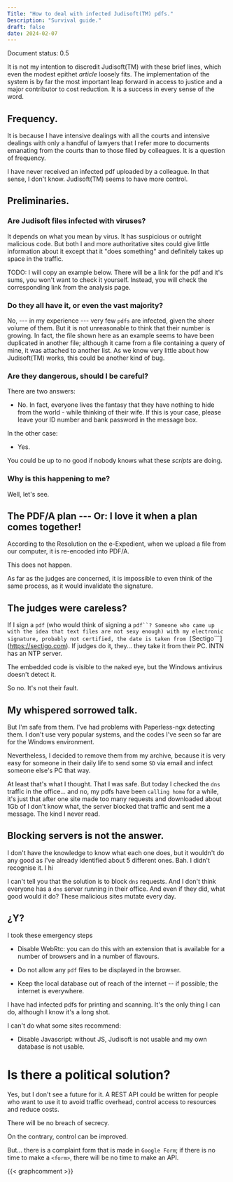 ```yaml
---
Title: "How to deal with infected Judisoft(TM) pdfs."
Description: "Survival guide."
draft: false
date: 2024-02-07
---
```


Document status: 0.5

It is not my intention to discredit Judisoft(TM) with these brief lines, which even the modest epithet _article_ loosely fits. The implementation of the system is by far the most important leap forward in access to justice and a major contributor to cost reduction. It is a success in every sense of the word.

## Frequency.

It is because I have intensive dealings with all the courts and intensive dealings with only a handful of lawyers that I refer more to documents emanating from the courts than to those filed by colleagues.  It is a question of frequency.

I have never received an infected pdf uploaded by a colleague. In that sense, I don't know. Judisoft(TM) seems to have more control.

## Preliminaries.

### Are Judisoft files infected with viruses?

It depends on what you mean by virus. It has suspicious or outright malicious code. But both I and more authoritative sites could give little information about it except that it "does something" and definitely takes up space in the traffic.

TODO: I will copy an example below. There will be a link for the pdf and it's sums, you won't want to check it yourself. Instead, you will check the corresponding link from the analysis page.

### Do they all have it, or even the vast majority?

No, --- in my experience --- very few ```pdfs``` are infected, given the sheer volume of them. But it is not unreasonable to think that their number is growing. In fact, the file shown here as an example seems to have been duplicated in another file; although it came from a file containing a query of mine, it was attached to another list. As we know very little about how Judisoft(TM) works, this could be another kind of bug.

### Are they dangerous, should I be careful?

There are two answers:

- No. In fact, everyone lives the fantasy that they have nothing to hide from the world - while thinking of their wife.  If this is your case, please leave your ID number and bank password in the message box.

In the other case:

- Yes.

You could be up to no good if nobody knows what these _scripts_ are doing.

### Why is this happening to me?

Well, let's see.

## The PDF/A plan --- Or: I love it when a plan comes together!

According to the Resolution on the e-Expedient, when we upload a file from our computer, it is re-encoded into PDF/A.

This does not happen.

As far as the judges are concerned, it is impossible to even think of the same process, as it would invalidate the signature.

## The judges were careless?

If I sign a ```pdf``` (who would think of signing a ```pdf``? Someone who came up with the idea that text files are not sexy enough) with my electronic signature, probably not certified, the date is taken from [```Sectigo```](https://sectigo.com). If judges do it, they... they take it from their PC. INTN has an NTP server.

The embedded code is visible to the naked eye, but the Windows antivirus doesn't detect it.

So no. It's not their fault.

## My whispered sorrowed talk.

But I'm safe from them. I've had problems with Paperless-ngx detecting them. I don't use very popular systems, and the codes I've seen so far are for the Windows environment.

Nevertheless, I decided to remove them from my archive, because it is very easy for someone in their daily life to send some ``SD`` via email and infect someone else's PC that way.

At least that's what I thought. That I was safe. But today I checked the ```dns``` traffic in the office... and no, my pdfs have been ```calling home``` for a while, it's just that after one site made too many requests and downloaded about 1Gb of I don't know what, the server blocked that traffic and sent me a message. The kind I never read.

## Blocking servers is not the answer.

I don't have the knowledge to know what each one does, but it wouldn't do any good as I've already identified about 5 different ones. Bah. I didn't recognise it. I hi

I can't tell you that the solution is to block ```dns``` requests. And I don't think everyone has a ```dns``` server running in their office. And even if they did, what good would it do? These malicious sites mutate every day.

## ¿Y?

I took these emergency steps

- Disable WebRtc: you can do this with an extension that is available for a number of browsers and in a number of flavours.

- Do not allow any ```pdf``` files to be displayed in the browser.

- Keep the local database out of reach of the internet -- if possible; the internet is everywhere.

I have had infected pdfs for printing and scanning. It's the only thing I can do, although I know it's a long shot.

I can't do what some sites recommend:

- Disable Javascript: without JS, Judisoft is not usable and my own database is not usable.

# Is there a political solution?

Yes, but I don't see a future for it. A REST API could be written for people who want to use it to avoid traffic overhead, control access to resources and reduce costs.

There will be no breach of secrecy.

On the contrary, control can be improved.

But... there is a complaint form that is made in ```Google Form```; if there is no time to make a ```<form>```, there will be no time to make an API.

[^1]: And as far as I know, no one has used the Transparency Act to request Judisoft's source code.

{{< graphcomment >}}
